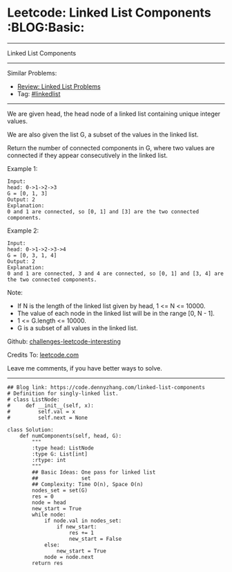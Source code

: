 # Leetcode: Linked List Components     :BLOG:Basic:


---

Linked List Components  

---

Similar Problems:  
-   [Review: Linked List Problems](https://code.dennyzhang.com/review-linkedlist)
-   Tag: [#linkedlist](https://code.dennyzhang.com/tag/linkedlist)

---

We are given head, the head node of a linked list containing unique integer values.  

We are also given the list G, a subset of the values in the linked list.  

Return the number of connected components in G, where two values are connected if they appear consecutively in the linked list.  

Example 1:  

    Input: 
    head: 0->1->2->3
    G = [0, 1, 3]
    Output: 2
    Explanation: 
    0 and 1 are connected, so [0, 1] and [3] are the two connected components.

Example 2:  

    Input: 
    head: 0->1->2->3->4
    G = [0, 3, 1, 4]
    Output: 2
    Explanation: 
    0 and 1 are connected, 3 and 4 are connected, so [0, 1] and [3, 4] are the two connected components.

Note:  

-   If N is the length of the linked list given by head, 1 <= N <= 10000.
-   The value of each node in the linked list will be in the range [0, N - 1].
-   1 <= G.length <= 10000.
-   G is a subset of all values in the linked list.

Github: [challenges-leetcode-interesting](https://github.com/DennyZhang/challenges-leetcode-interesting/tree/master/linked-list-components)  

Credits To: [leetcode.com](https://leetcode.com/problems/linked-list-components/description/)  

Leave me comments, if you have better ways to solve.  

---

    ## Blog link: https://code.dennyzhang.com/linked-list-components
    # Definition for singly-linked list.
    # class ListNode:
    #     def __init__(self, x):
    #         self.val = x
    #         self.next = None
    
    class Solution:
        def numComponents(self, head, G):
            """
            :type head: ListNode
            :type G: List[int]
            :rtype: int
            """
            ## Basic Ideas: One pass for linked list
            ##              set
            ## Complexity: Time O(n), Space O(n)
            nodes_set = set(G)
            res = 0
            node = head
            new_start = True
            while node:
                if node.val in nodes_set:
                    if new_start:
                        res += 1
                        new_start = False
                else:
                    new_start = True
                node = node.next
            return res